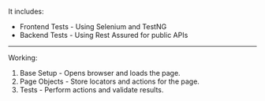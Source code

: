 It includes:
* Frontend Tests - Using Selenium and TestNG  
* Backend Tests - Using Rest Assured for public APIs  

---

Working:
1. Base Setup - Opens browser and loads the page.  
2. Page Objects - Store locators and actions for the page.  
3. Tests - Perform actions and validate results.  
